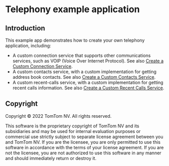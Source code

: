# Telephony example application

## Introduction

This example app demonstrates how to create your own telephony application, including:

- A custom connection service that supports other communications services, such as VOIP (Voice Over
  Internet Protocol). See also
  [Create a Custom Connection Service](https://developer.tomtom.com/tomtom-digital-cockpit/documentation/tutorials-and-examples/communications/create-a-custom-connection-service).
- A custom contacts service, with a custom implementation for getting address book contacts. See
  also
  [Create a Custom Contacts Service](https://developer.tomtom.com/tomtom-digital-cockpit/documentation/tutorials-and-examples/communications/create-a-custom-contacts-service).
- A custom recent-calls service, with a custom implementation for getting recent calls information.
  See also
  [Create a Custom Recent Calls Service](https://developer.tomtom.com/tomtom-digital-cockpit/documentation/tutorials-and-examples/communications/create-a-custom-recentcalls-service).

## Copyright

Copyright © 2022 TomTom NV. All rights reserved.

This software is the proprietary copyright of TomTom NV and its subsidiaries and may be
used for internal evaluation purposes or commercial use strictly subject to separate
license agreement between you and TomTom NV. If you are the licensee, you are only permitted
to use this software in accordance with the terms of your license agreement. If you are
not the licensee, you are not authorized to use this software in any manner and should
immediately return or destroy it.
